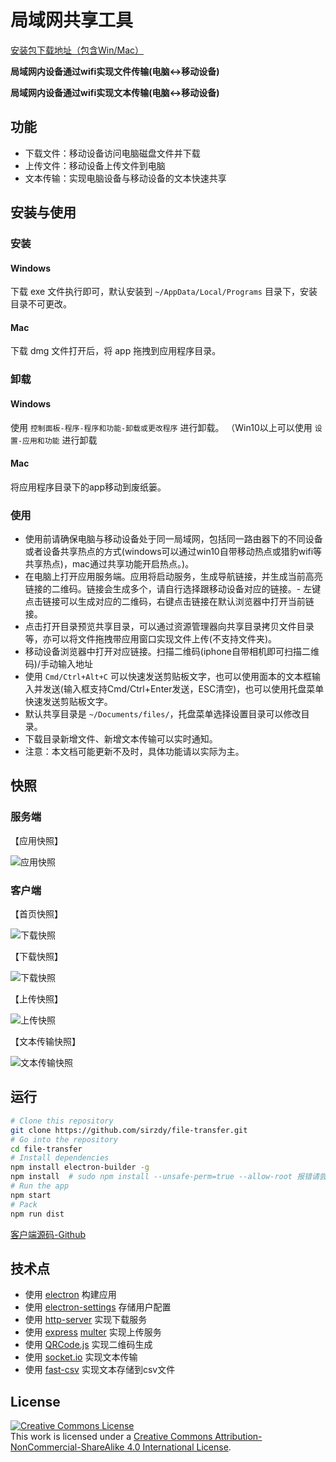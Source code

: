 # 局域网共享工具


[安装包下载地址（包含Win/Mac）](https://github.com/sirzdy/share/releases)


**局域网内设备通过wifi实现文件传输(电脑<->移动设备)**

**局域网内设备通过wifi实现文本传输(电脑<->移动设备)**

## 功能

- 下载文件：移动设备访问电脑磁盘文件并下载
- 上传文件：移动设备上传文件到电脑
- 文本传输：实现电脑设备与移动设备的文本快速共享


## 安装与使用

### 安装

#### Windows

下载 exe 文件执行即可，默认安装到 `~/AppData/Local/Programs` 目录下，安装目录不可更改。

#### Mac 

下载 dmg 文件打开后，将 app 拖拽到应用程序目录。

### 卸载

#### Windows

使用 `控制面板-程序-程序和功能-卸载或更改程序` 进行卸载。
（Win10以上可以使用 `设置-应用和功能` 进行卸载

#### Mac 

将应用程序目录下的app移动到废纸篓。


### 使用

- 使用前请确保电脑与移动设备处于同一局域网，包括同一路由器下的不同设备或者设备共享热点的方式(windows可以通过win10自带移动热点或猎豹wifi等共享热点)，mac通过共享功能开启热点。)。
- 在电脑上打开应用服务端。应用将启动服务，生成导航链接，并生成当前高亮链接的二维码。链接会生成多个，请自行选择跟移动设备对应的链接。- 左键点击链接可以生成对应的二维码，右键点击链接在默认浏览器中打开当前链接。
- 点击打开目录预览共享目录，可以通过资源管理器向共享目录拷贝文件目录等，亦可以将文件拖拽带应用窗口实现文件上传(不支持文件夹)。
- 移动设备浏览器中打开对应链接。扫描二维码(iphone自带相机即可扫描二维码)/手动输入地址
- 使用 `Cmd/Ctrl+Alt+C` 可以快速发送剪贴板文字，也可以使用面本的文本框输入并发送(输入框支持Cmd/Ctrl+Enter发送，ESC清空)，也可以使用托盘菜单快速发送剪贴板文字。
- 默认共享目录是 `~/Documents/files/`，托盘菜单选择设置目录可以修改目录。
- 下载目录新增文件、新增文本传输可以实时通知。
- 注意：本文档可能更新不及时，具体功能请以实际为主。

## 快照

### 服务端

【应用快照】

![应用快照](snapshot/new.png)

### 客户端

【首页快照】

![下载快照](snapshot/index.png)

【下载快照】

![下载快照](snapshot/download.png)

【上传快照】

![上传快照](snapshot/upload.png)

【文本传输快照】

![文本传输快照](snapshot/text.png)


## 运行

```bash
# Clone this repository
git clone https://github.com/sirzdy/file-transfer.git
# Go into the repository
cd file-transfer
# Install dependencies
npm install electron-builder -g
npm install  # sudo npm install --unsafe-perm=true --allow-root 报错请尝试
# Run the app
npm start
# Pack 
npm run dist
```

[客户端源码-Github](https://github.com/sirzdy/share)

## 技术点

- 使用 [electron](https://github.com/electron/electron) 构建应用
- 使用 [electron-settings](https://github.com/nathanbuchar/electron-settings) 存储用户配置
- 使用 [http-server](https://github.com/indexzero/http-server) 实现下载服务
- 使用 [express](https://github.com/expressjs/express) [multer](https://github.com/expressjs/multer) 实现上传服务
- 使用 [QRCode.js](https://github.com/davidshimjs/qrcodejs) 实现二维码生成
- 使用 [socket.io](https://socket.io/) 实现文本传输
- 使用 [fast-csv](https://github.com/C2FO/fast-csv) 实现文本存储到csv文件

## License

<a rel="license" href="http://creativecommons.org/licenses/by-nc-sa/4.0/"><img alt="Creative Commons License" style="border-width:0" src="https://i.creativecommons.org/l/by-nc-sa/4.0/88x31.png" /></a><br />This work is licensed under a <a rel="license" href="http://creativecommons.org/licenses/by-nc-sa/4.0/">Creative Commons Attribution-NonCommercial-ShareAlike 4.0 International License</a>.

